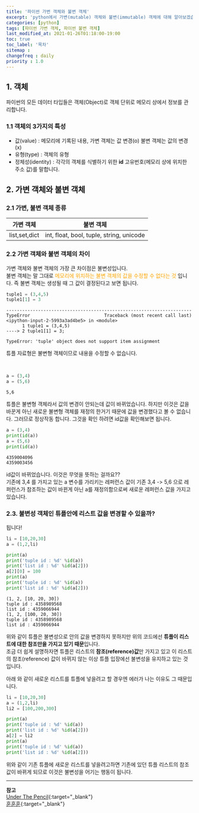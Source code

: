 ```yaml
---
title: '파이썬 가변 객체와 불변 객체'
excerpt: 'python에서 가변(mutable) 객체와 불변(immutable) 객체에 대해 알아보겠습니다.' 
categories: [python]
tags: [파이썬 가변 객체, 파이썬 불변 객체]
last_modified_at: 2021-01-26T01:18:00-19:00
toc: true 
toc_label: '목차'
sitemap :
changefreq : daily
priority : 1.0
---
```


## 1. 객체

파이썬의 모든 데이터 타입들은 객체(Object)로 객체 단위로 메모리 상에서 정보를 관리합니다.

### 1.1 객체의 3가지의 특성

- 값(value) : 메모리에 기록된 내용, 가변 객체는 값 변경(o) 불변 객체는 값의 변경(x)
- 유형(type) : 객체의 유형
- 정체성(identity) : 각각의 객체를 식별하기 위한 **id** 고유번호(메모리 상에 위치한 주소 값)를 말합니다.

## 2. 가변 객체와 불변 객체

### 2.1 가변, 불변 객체 종류

| 가변 객체  | 불변 객체          |
| :------------------------: | :-------------: |
| list,set,dict | int, float, bool, tuple, string, unicode |

### 2.2 가변 객체와 불변 객체의 차이

가변 객체와 불변 객체의 가장 큰 차이점은 불변성입니다. <br>
불변 객체는 말 그대로 <span style="color:orange">메모리에 위치하는 불변 객체의 값을 수정할 수 없다는 것</span> 입니다.
즉 불변 객체는 생성될 때 그 값이 결정된다고 보면 됩니다.

```python
tuple1 = (3,4,5)
tuple1[1] = 3
```

```
----------------------------------------------------------------------
TypeError                            Traceback (most recent call last)
<ipython-input-2-5993a3ad4be5> in <module>
      1 tuple1 = (3,4,5)
----> 2 tuple1[1] = 3;

TypeError: 'tuple' object does not support item assignment
```

튜플 자료형은 불변형 객체이므로 내용을 수정할 수 없습니다. 

<br>

```python
a = (3,4)
a = (5,6)
```
```
5,6
```

튜플은 불변형 객체라서 값의 변경이 안되는데 값이 바뀌었습니다. 하지만 이것은 값을 바꾼게 아닌 새로운 불변형 객체를 재정의 한거기 때문에
값을 변경했다고 볼 수 없습니다. 그러므로 정상작동 합니다. 그것을 확인 하려면 id값을 확인해보면 됩니다.

```python
a = (3,4)
print(id(a))
a = (5,6)
print(id(a))
```

```
4359004096
4359003456
```

id값이 바뀌었습니다. 이것은 무엇을 뜻하는 걸까요?? <br>
기존에 3,4 를 가지고 있는 a 변수를 가리키는 레퍼런스 값이 기존 3,4 -> 5,6 으로 레퍼런스가 참조하는 값이 바뀐게 아닌 a를 재정의함으로써 새로운 레퍼런스 값을 가지고 있습니다.
<br>

### 2.3. 불변성 객체인 튜플안에 리스트 값을 변경할 수 있을까?

됩니다!

```python
li = [10,20,30]
a = (1,2,li)

print(a)
print('tuple id : %d' %id(a))
print('list id : %d' %id(a[2]))
a[2][0] = 100
print(a)
print('tuple id : %d' %id(a))
print('list id : %d' %id(a[2]))
```

```
(1, 2, [10, 20, 30])
tuple id : 4358989568
list id : 4359066944
(1, 2, [100, 20, 30])
tuple id : 4358989568
list id : 4359066944
```

위와 같이 튜플은 불변성으로 안의 값을 변경하지 못하지만 위의 코드에선 **튜플이 리스트에 대한 참조만을 가지고 있기 때문**입니다. <br>
조금 더 쉽게 설명하자면 튜플은 리스트의 **참조(reference)값**만 가지고 있고 이 리스트의 참조(reference) 값이 바뀌지 않는 이상 튜플 입장에선 불변성을 유지하고 있는 것 입니다. <br>

아래 와 같이 새로운 리스트를 튜플에 넣을려고 할 경우엔 에러가 나는 이유도 그 때문입니다.

```python
li = [10,20,30]
a = (1,2,li)
li2 = [100,200,300]

print(a)
print('tuple id : %d' %id(a))
print('list id : %d' %id(a[2]))
a[2] = li2
print(a)
print('tuple id : %d' %id(a))
print('list id : %d' %id(a[2]))
```

위와 같이 기존 튜플에 새로운 리스트를 넣을려고하면 기존에 있던 튜플 리스트의 참조값이 바뀌게 되므로 이것은 불변성을 어기는 행동이 됩니다.

---

**참고** <br>
[Under The Pencil](https://elvanov.com/599){:target="\_blank"} <br>
[훈훈훈](https://wave1994.tistory.com/40){:target="\_blank"} <br>



